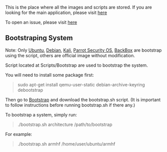 This is the place where all the images and scripts are stored. If you are looking for the main application, please visit [here](https://github.com/EXALAB/AnLinux-App)

To open an issue, please visit [here](https://github.com/EXALAB/AnLinux-App/issues)



## Bootstraping System

Note: Only [Ubuntu](https://www.ubuntu.com/), [Debian](https://www.debian.org/), [Kali](https://www.kali.org/), [Parrot Security OS](https://www.parrotsec.org/), [BackBox](https://www.backbox.org) are bootstrap using the script, others are official image without modification.

Script located at Scripts/Bootstrap are used to bootstrap the system.

You will need to install some package first:

> sudo apt-get install qemu-user-static debian-archive-keyring debootstrap

Then go to [Bootstrap](https://github.com/EXALAB/Anlinux-Resources/tree/master/Scripts/Bootstrap) and download the bootstrap.sh script. (It is important to follow instructions before running bootstrap.sh if there any.)

To bootstrap a system, simply run:

> ./bootstrap.sh architecture /path/to/bootstrap
   
For example: 

> ./bootstrap.sh armhf /home/user/ubuntu/armhf 
